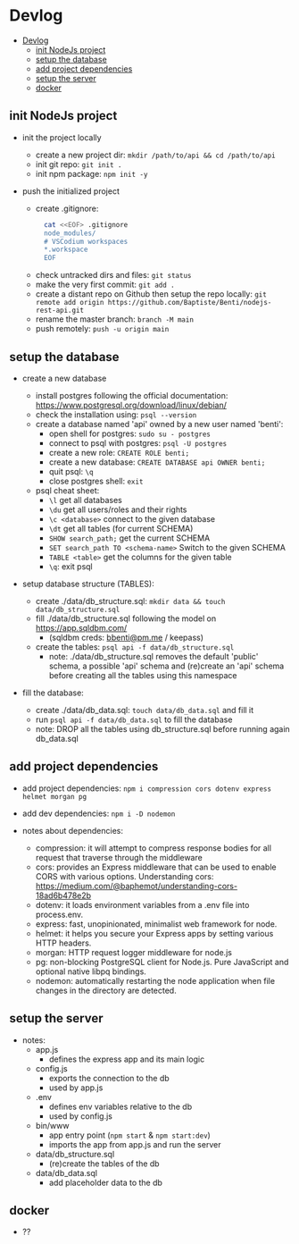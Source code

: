 # Devlog

<!-- TOC -->

- [Devlog](#devlog)
  - [init NodeJs project](#init-nodejs-project)
  - [setup the database](#setup-the-database)
  - [add project dependencies](#add-project-dependencies)
  - [setup the server](#setup-the-server)
  - [docker](#docker)

<!-- /TOC -->

## init NodeJs project

- init the project locally
  - create a new project dir: `mkdir /path/to/api && cd /path/to/api`
  - init git repo: `git init .`
  - init npm package: `npm init -y`

- push the initialized project
  - create .gitignore:
    ```bash
      cat <<EOF> .gitignore
      node_modules/
      # VSCodium workspaces
      *.workspace
      EOF
    ```
  - check untracked dirs and files: `git status`
  - make the very first commit: `git add .`
  - create a distant repo on Github then setup the repo locally: `git remote add origin https://github.com/Baptiste/Benti/nodejs-rest-api.git`
  - rename the master branch: `branch -M main`
  - push remotely: `push -u origin main`

## setup the database

- create a new database
  - install postgres following the official documentation: https://www.postgresql.org/download/linux/debian/
  - check the installation using: `psql --version`
  - create a database named 'api' owned by a new user named 'benti':
    - open shell for postgres: `sudo su - postgres`
    - connect to psql with postgres: `psql -U postgres`
    - create a new role: `CREATE ROLE benti;`
    - create a new database: `CREATE DATABASE api OWNER benti;`
    - quit psql: `\q`
    - close postgres shell: `exit`
  - psql cheat sheet:
    - `\l` get all databases
    - `\du` get all users/roles and their rights
    - `\c <database>` connect to the given database
    - `\dt` get all tables (for current SCHEMA)
    - `SHOW search_path;` get the current SCHEMA
    - `SET search_path TO <schema-name>` Switch to the given SCHEMA
    - `TABLE <table>` get the columns for the given table
    - `\q`: exit psql

- setup database structure (TABLES):
  - create ./data/db_structure.sql: `mkdir data && touch data/db_structure.sql`
  - fill ./data/db_structure.sql following the model on https://app.sqldbm.com/
    - (sqldbm creds: bbenti@pm.me / keepass)
  - create the tables: `psql api -f data/db_structure.sql`
    - note: ./data/db_structure.sql removes the default 'public' schema, a possible 'api' schema and (re)create an 'api' schema before creating all the tables using this namespace

- fill the database:
  - create ./data/db_data.sql: `touch data/db_data.sql` and fill it
  - run `psql api -f data/db_data.sql` to fill the database
  - note: DROP all the tables using db_structure.sql before running again db_data.sql

## add project dependencies

- add project dependencies: `npm i compression cors dotenv express helmet morgan pg`
- add dev dependencies: `npm i -D nodemon`

- notes about dependencies:
  - compression: it will attempt to compress response bodies for all request that traverse through the middleware
  - cors: provides an Express middleware that can be used to enable CORS with various options. Understanding cors: https://medium.com/@baphemot/understanding-cors-18ad6b478e2b
  - dotenv: it loads environment variables from a .env file into process.env.
  - express: fast, unopinionated, minimalist web framework for node.
  - helmet: it helps you secure your Express apps by setting various HTTP headers.
  - morgan: HTTP request logger middleware for node.js
  - pg: non-blocking PostgreSQL client for Node.js. Pure JavaScript and optional native libpq bindings.
  - nodemon: automatically restarting the node application when file changes in the directory are detected.

## setup the server

- notes:
  - app.js
    - defines the express app and its main logic
  - config.js
    - exports the connection to the db
    - used by app.js
  - .env
    - defines env variables relative to the db
    - used by config.js
  - bin/www
    - app entry point (`npm start` & `npm start:dev`)
    - imports the app from app.js and run the server
  - data/db_structure.sql
    - (re)create the tables of the db
  - data/db_data.sql
    - add placeholder data to the db

## docker

- ??